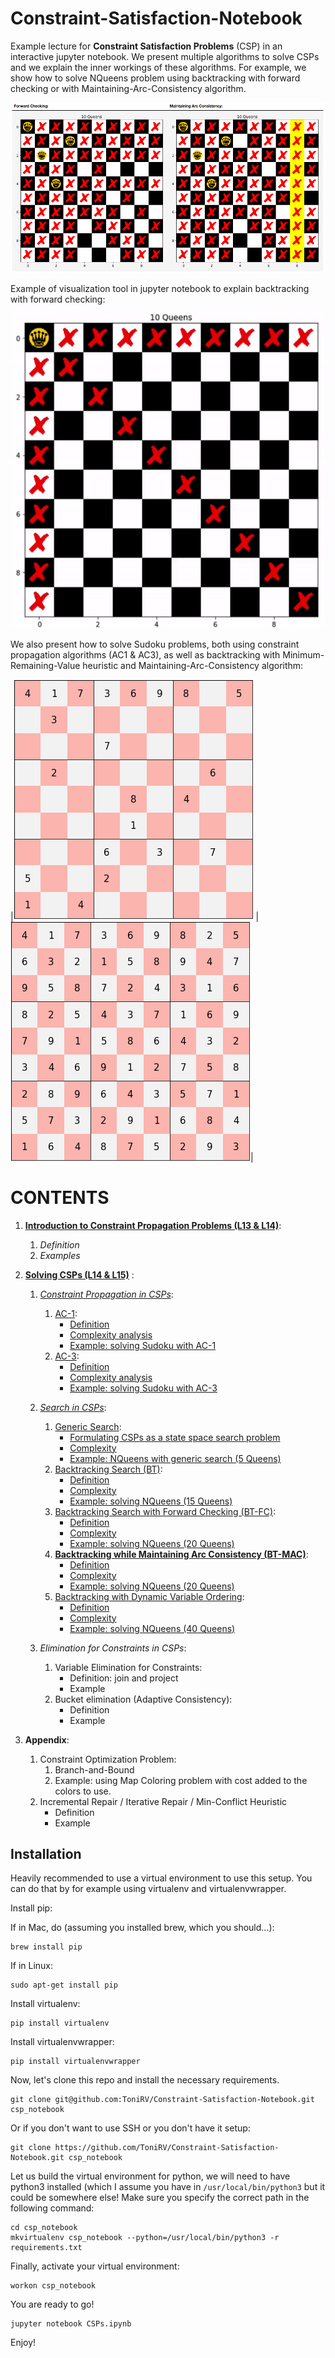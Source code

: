 # Constraint-Satisfaction-Notebook
Example lecture for **Constraint Satisfaction Problems** (CSP) in an interactive jupyter notebook.
We present multiple algorithms to solve CSPs and we explain the inner workings of these algorithms.
For example, we show how to solve NQueens problem using backtracking with forward checking or with Maintaining-Arc-Consistency algorithm.

![example_output](images/example_output.png)

Example of visualization tool in jupyter notebook to explain backtracking with forward checking:

![example_output](images/example_output.gif)

We also present how to solve Sudoku problems, both using constraint propagation algorithms (AC1 & AC3), as well as backtracking with Minimum-Remaining-Value heuristic and Maintaining-Arc-Consistency algorithm:

|![example_output_sudoku](images/sudoku_unsolved.png)  |    ![example_output_sudoku](images/sudoku_solved.png)|

# CONTENTS

 1. [**Introduction to Constraint Propagation Problems (L13 & L14)**](#Intro):
    1. *Definition*
    2. *Examples*

 2. [**Solving CSPs (L14 & L15)**](#solving_csps) :
    1. [*Constraint Propagation in CSPs*](#Constraint_Propagation):
        1. [AC-1](#ac1):
            * [Definition](#ac1_definition)
            * [Complexity analysis](#ac1_complexity)
            * [Example: solving Sudoku with AC-1](#ac1_example)
        2. [AC-3](#ac3):
            * [Definition](#ac3_definition)
            * [Complexity analysis](#ac3_complexity)
            * [Example: solving Sudoku with AC-3](#ac3_example)
    2. *[Search in CSPs](#search_in_csps)*:
        1. [Generic Search](#generic_search):
            * [Formulating CSPs as a state space search problem](#generic_search_definition)
            * [Complexity](#generic_search_complexity)
            * [Example: NQueens with generic search (5 Queens)](#generic_search_example)
        2. [Backtracking Search (BT)](#backtracking):
            * [Definition](#backtracking_definition)
            * [Complexity](#backtracking_complexity)
            * [Example: solving NQueens (15 Queens)](#backtracking_example)
        3. [Backtracking Search with Forward Checking (BT-FC)](#backtracking_w_fc):
            * [Definition](#bt_fc_definition)
            * [Complexity](#bt_fc_complexity)
            * [Example: solving NQueens (20 Queens)](#bt_fc_example)         
        4. [**Backtracking while Maintaining Arc Consistency (BT-MAC)**](#backtracking_w_mac):
            * [Definition](#bt_mac_definition)
            * [Complexity](#bt_mac_complexity)
            * [Example: solving NQueens (20 Queens)](#bt_mac_example)
        4. [Backtracking with Dynamic Variable Ordering](#bt_dvo):
            * [Definition](#bt_dvo_definition)
            * [Complexity](#bt_dvo_complexity)
            * [Example: solving NQueens (40 Queens)](#bt_dvo_example)

    3. *Elimination for Constraints in CSPs*:
        1. Variable Elimination for Constraints:
            * Definition: join and project
            * Example
        2. Bucket elimination (Adaptive Consistency):
            * Definition
            * Example

 3. **Appendix**:
    1. Constraint Optimization Problem:
        1. Branch-and-Bound
        2. Example: using Map Coloring problem with cost added to the colors to use.
    2. Incremental Repair / Iterative Repair / Min-Conflict Heuristic
        * Definition
        * Example

## Installation
Heavily recommended to use a virtual environment to use this setup.
You can do that by for example using virtualenv and virtualenvwrapper.

Install pip:

If in Mac, do (assuming you installed brew, which you should...):
```
brew install pip
```

If in Linux:
```
sudo apt-get install pip
```

Install virtualenv:
```
pip install virtualenv
```

Install virtualenvwrapper:
```
pip install virtualenvwrapper
```

Now, let's clone this repo and install the necessary requirements.
```
git clone git@github.com:ToniRV/Constraint-Satisfaction-Notebook.git csp_notebook
```
Or if you don't want to use SSH or you don't have it setup:
```
git clone https://github.com/ToniRV/Constraint-Satisfaction-Notebook.git csp_notebook
```

Let us build the virtual environment for python, we will need to have python3 installed (which I assume you have in `/usr/local/bin/python3` but it could be somewhere else! Make sure you specify the correct path in the following command:
```
cd csp_notebook
mkvirtualenv csp_notebook --python=/usr/local/bin/python3 -r requirements.txt
```

Finally, activate your virtual environment:
```
workon csp_notebook
```

You are ready to go!
```
jupyter notebook CSPs.ipynb
```
Enjoy!
